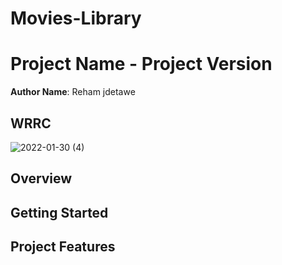 # Movies-Library

# Project Name - Project Version

**Author Name**: Reham jdetawe

## WRRC
![2022-01-30 (4)](https://user-images.githubusercontent.com/97644233/151716272-0d09864a-da35-4c7a-825b-43548528099e.png)

## Overview

## Getting Started
<!-- What are the steps that a user must take in order to build this app on their own machine and get it running? -->

## Project Features
<!-- What are the features included in you app -->